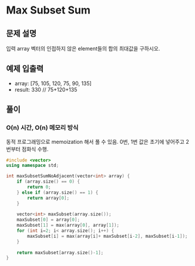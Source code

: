 # Max Subset Sum 
## 문제 설명
입력 array 벡터의 인접하지 않은 element들의 합의 최대값을 구하시오.
## 예제 입출력
- array: [75, 105, 120, 75, 90, 135]
- result: 330 // 75+120+135

## 풀이
### O(n) 시간, O(n) 메모리 방식
동적 프로그래밍으로 memoization 해서 풀 수 있음.
0번, 1번 값은 초기에 넣어주고 2번부터 점화식 수행.
```c++
#include <vector>
using namespace std;

int maxSubsetSumNoAdjacent(vector<int> array) {
	if (array.size() == 0) {
		return 0;
	} else if (array.size() == 1) {
		return array[0];
	}
	
	vector<int> maxSubset(array.size());
	maxSubset[0] = array[0];
	maxSubset[1] = max(array[0], array[1]);
	for (int i=2; i< array.size(); i++) {
		maxSubset[i] = max(array[i]+ maxSubset[i-2], maxSubset[i-1]);
	}	
	
	return maxSubset[array.size()-1];
}
```
